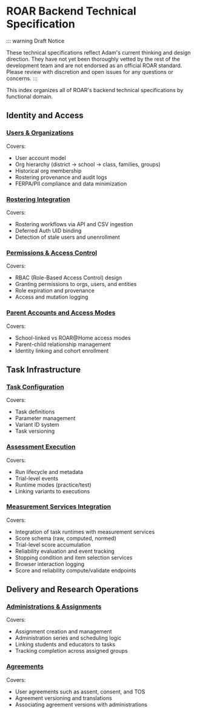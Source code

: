 # ROAR Backend Technical Specification

::: warning Draft Notice

These technical specifications reflect Adam's current thinking and design direction. They have not yet been thoroughly vetted by the rest of the development team and are not endorsed as an official ROAR standard. Please review with discretion and open issues for any questions or concerns.
:::

This index organizes all of ROAR's backend technical specifications by functional domain.

## Identity and Access

### [Users & Organizations](users-orgs.md)

Covers:

- User account model
- Org hierarchy (district → school → class, families, groups)
- Historical org membership
- Rostering provenance and audit logs
- FERPA/PII compliance and data minimization

### [Rostering Integration](rostering-integration.md)

Covers:

- Rostering workflows via API and CSV ingestion
- Deferred Auth UID binding
- Detection of stale users and unenrollment

### [Permissions & Access Control](permissions.md)

Covers:

- RBAC (Role-Based Access Control) design
- Granting permissions to orgs, users, and entities
- Role expiration and provenance
- Access and mutation logging

### [Parent Accounts and Access Modes](parent-accounts.md)

Covers:

- School-linked vs ROAR@Home access modes
- Parent-child relationship management
- Identity linking and cohort enrollment

## Task Infrastructure

### [Task Configuration](task-configuration.md)

Covers:

- Task definitions
- Parameter management
- Variant ID system
- Task versioning

### [Assessment Execution](assessment-execution.md)

Covers:

- Run lifecycle and metadata
- Trial-level events
- Runtime modes (practice/test)
- Linking variants to executions

### [Measurement Services Integration](measurement-services.md)

Covers:

- Integration of task runtimes with measurement services
- Score schema (raw, computed, normed)
- Trial-level score accumulation
- Reliability evaluation and event tracking
- Stopping condition and item selection services
- Browser interaction logging
- Score and reliability compute/validate endpoints

## Delivery and Research Operations

### [Administrations & Assignments](administrations-assignments.md)

Covers:

- Assignment creation and management
- Administration series and scheduling logic
- Linking students and educators to tasks
- Tracking completion across assigned groups

### [Agreements](agreements.md)

Covers:

- User agreements such as assent, consent, and TOS
- Agreement versioning and translations
- Associating agreement versions with administrations
